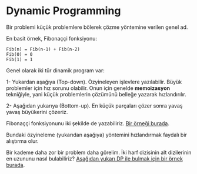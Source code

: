 Dynamic Programming
===================

Bir problemi küçük problemlere bölerek çözme yöntemine verilen genel ad.  

En basit örnek, Fibonaççi fonksiyonu:  

```
Fib(n) = Fib(n-1) + Fib(n-2)  
Fib(0) = 0  
Fib(1) = 1
```

Genel olarak iki tür dinamik program var:

1- Yukardan aşağıya (Top-down). Özyineleyen işlevlere yazılabilir. Büyük problemler için hız sorunu olabilir. Onun için genelde **memoizasyon** tekniğiyle, yani küçük problemlerin çözümünü belleğe yazarak hızlandırılır.  

2- Aşağıdan yukarıya (Bottom-up). En küçük parçaları çözer sonra yavaş yavaş büyükerini çözeriz.

Fibonaççi fonksiyonunu iki şekilde de yazabiliriz. [Bir örneği burada](https://onlinegdb.com/bQ9X2XKZd). 

Bundaki özyineleme (yukarıdan aşağıya) yöntemini hızlandırmak faydalı bir alıştırma olur. 

Bir kademe daha zor bir problem daha görelim. İki harf dizisinin alt dizilerinin en uzununu nasıl bulabiliriz? [Aşağıdan yukarı DP ile bulmak için bir örnek burada](ortak_altdiziler/altdizi.cpp).

